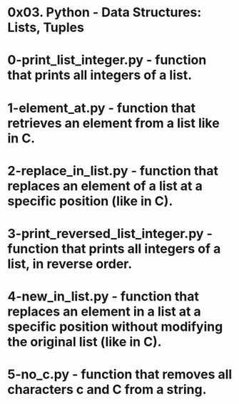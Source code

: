 # 0x03. Python - Data Structures: Lists, Tuples
# 0-print_list_integer.py - function that prints all integers of a list.
# 1-element_at.py - function that retrieves an element from a list like in C.
# 2-replace_in_list.py - function that replaces an element of a list at a specific position (like in C).
# 3-print_reversed_list_integer.py - function that prints all integers of a list, in reverse order.
# 4-new_in_list.py - function that replaces an element in a list at a specific position without modifying the original list (like in C).
# 5-no_c.py - function that removes all characters c and C from a string.
